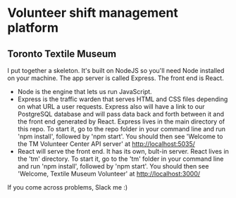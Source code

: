 # Volunteer shift management platform
## Toronto Textile Museum

I put together a skeleton. It's built on NodeJS so you'll need Node installed on your machine. The app server is called Express. The front end is React.

- Node is the engine that lets us run JavaScript.
- Express is the traffic warden that serves HTML and CSS files depending on what URL a user requests. Express also will have a link to our PostgreSQL database and will pass data back and forth between it and the front end generated by React. Express lives in the main directory of this repo. To start it, go to the repo folder in your command line and run 'npm install', followed by 'npm start'. You should then see 'Welcome to the TM Volunteer Center API server' at [http://localhost:5035/]('http://localhost:5035/')
- React will serve the front end. It has its own, bult-in server. React lives in the 'tm' directory. To start it, go to the 'tm' folder in your command line and run 'npm install', followed by 'npm start'. You should then see 'Welcome, Textile Museum Volunteer' at [http://localhost:3000/]('http://localhost:3000/')

If you come across problems, Slack me :)
